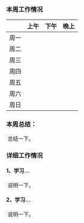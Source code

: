 



### 本周工作情况

|      | 上午 | 下午 | 晚上 |
| :--: | ---- | ---- | ---- |
| 周一 |      |      |      |
| 周二 |      |      |      |
| 周三 |      |      |      |
| 周四 |      |      |      |
| 周五 |      |      |      |
| 周六 |      |      |      |
| 周日 |      |      |      |

### 本周总结：

​	总结一下。

### 详细工作情况

#### 1、学习...

​	说明一下。

#### 2、学习...

​	说明一下。
